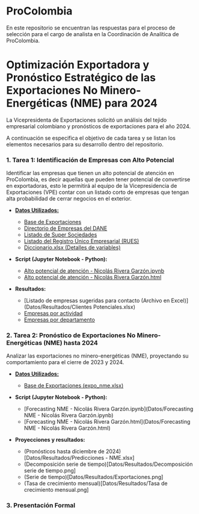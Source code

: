 # ProColombia
En este repositorio se encuentran las respuestas para el proceso de selección para el cargo de analista en la Coordinación de Analítica de ProColombia.

# Optimización Exportadora y Pronóstico Estratégico de las Exportaciones No Minero-Energéticas (NME) para 2024

La Vicepresidenta de Exportaciones solicitó un análisis del tejido empresarial colombiano y pronósticos de exportaciones para el año 2024. 

A continuación se especifica el objetivo de cada tarea y se listan los elementos necesarios para su desarrollo dentro del repositorio.

### 1. Tarea 1: Identificación de Empresas con Alto Potencial

Identificar las empresas que tienen un alto potencial de atención en ProColombia, es decir aquellas que pueden tener potencial de convertirse en exportadoras, esto le permitirá al equipo de la Vicepresidencia de Exportaciones (VPE) contar con un listado corto de empresas que tengan alta probabilidad de cerrar negocios en el exterior.

- **[Datos Utilizados:](Datos)**
    - [Base de Exportaciones](Datos/Exportaciones.txt)
    - [Directorio de Empresas del DANE](Datos/Directorio_DANE.txt)
    - [Listado de Super Sociedades](Datos/Supersociedades.txt)
    - [Listado del Registro Único Empresarial (RUES)](Datos/RUES.txt)
    - [Diccionario.xlsx (Detalles de variables)](Datos/Diccionario.xlsx)

- **Script (Jupyter Notebook - Python):**
    - [Alto potencial de atención - Nicolás Rivera Garzón.ipynb](https://github.com/nriverag/ProColombia/blob/7e05d8c9f4b9cf35b7610f5eb66d678ceaa2d62b/Datos/Alto%20potencial%20de%20atenci%C3%B3n%20-%20%20Nicol%C3%A1s%20Rivera%20Garz%C3%B3n.ipynb)
    - [Alto potencial de atención - Nicolás Rivera Garzón.html](https://github.com/nriverag/ProColombia/blob/7e05d8c9f4b9cf35b7610f5eb66d678ceaa2d62b/Datos/Alto%20potencial%20de%20atenci%C3%B3n%20-%20%20Nicol%C3%A1s%20Rivera%20Garz%C3%B3n.html)

- **Resultados:**
    - [Listado de empresas sugeridas para contacto (Archivo en Excel)](Datos/Resultados/Clientes Potenciales.xlsx)
    - [Empresas por actividad](Datos/Resultados/Empresas_por_actividad.png)
    - [Empresas por departamento](Datos/Resultados/Empresas_por_Dept.png)
    
### 2. Tarea 2: Pronóstico de Exportaciones No Minero-Energéticas (NME) hasta 2024

Analizar las exportaciones no minero-energéticas (NME), proyectando su comportamiento para el cierre de 2023 y 2024.

- **[Datos Utilizados:](Datos)**
    - [Base de Exportaciones (expo_nme.xlsx)](Datos/expo_nme.xlsx)

- **Script (Jupyter Notebook - Python):**
    - [Forecasting NME -  Nicolás Rivera Garzón.ipynb](Datos/Forecasting NME -  Nicolás Rivera Garzón.ipynb)
    - [Forecasting NME -  Nicolás Rivera Garzón.html](Datos/Forecasting NME -  Nicolás Rivera Garzón.html)

- **Proyecciones y resultados:**
    - (Pronósticos hasta diciembre de 2024)[Datos/Resultados/Predicciones - NME.xlsx]
    - (Decomposición serie de tiempo)[Datos/Resultados/Decomposición serie de tiempo.png]
    - (Serie de tiempo)[Datos/Resultados/Exportaciones.png]
    - (Tasa de crecimiento mensual)[Datos/Resultados/Tasa de crecimiento mensual.png]

### 3. Presentación Formal






